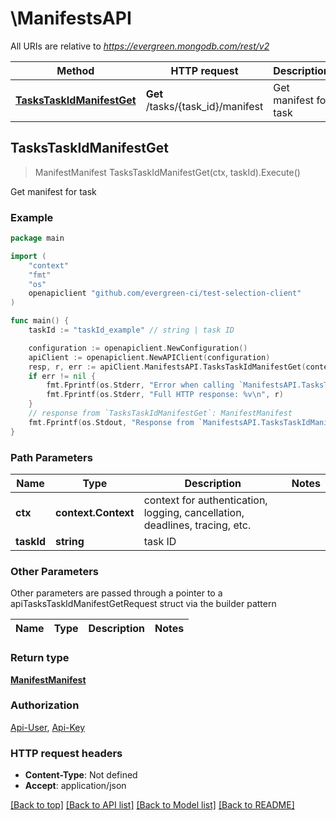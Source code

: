 # \ManifestsAPI

All URIs are relative to *https://evergreen.mongodb.com/rest/v2*

Method | HTTP request | Description
------------- | ------------- | -------------
[**TasksTaskIdManifestGet**](ManifestsAPI.md#TasksTaskIdManifestGet) | **Get** /tasks/{task_id}/manifest | Get manifest for task



## TasksTaskIdManifestGet

> ManifestManifest TasksTaskIdManifestGet(ctx, taskId).Execute()

Get manifest for task



### Example

```go
package main

import (
	"context"
	"fmt"
	"os"
	openapiclient "github.com/evergreen-ci/test-selection-client"
)

func main() {
	taskId := "taskId_example" // string | task ID

	configuration := openapiclient.NewConfiguration()
	apiClient := openapiclient.NewAPIClient(configuration)
	resp, r, err := apiClient.ManifestsAPI.TasksTaskIdManifestGet(context.Background(), taskId).Execute()
	if err != nil {
		fmt.Fprintf(os.Stderr, "Error when calling `ManifestsAPI.TasksTaskIdManifestGet``: %v\n", err)
		fmt.Fprintf(os.Stderr, "Full HTTP response: %v\n", r)
	}
	// response from `TasksTaskIdManifestGet`: ManifestManifest
	fmt.Fprintf(os.Stdout, "Response from `ManifestsAPI.TasksTaskIdManifestGet`: %v\n", resp)
}
```

### Path Parameters


Name | Type | Description  | Notes
------------- | ------------- | ------------- | -------------
**ctx** | **context.Context** | context for authentication, logging, cancellation, deadlines, tracing, etc.
**taskId** | **string** | task ID | 

### Other Parameters

Other parameters are passed through a pointer to a apiTasksTaskIdManifestGetRequest struct via the builder pattern


Name | Type | Description  | Notes
------------- | ------------- | ------------- | -------------


### Return type

[**ManifestManifest**](ManifestManifest.md)

### Authorization

[Api-User](../README.md#Api-User), [Api-Key](../README.md#Api-Key)

### HTTP request headers

- **Content-Type**: Not defined
- **Accept**: application/json

[[Back to top]](#) [[Back to API list]](../README.md#documentation-for-api-endpoints)
[[Back to Model list]](../README.md#documentation-for-models)
[[Back to README]](../README.md)

